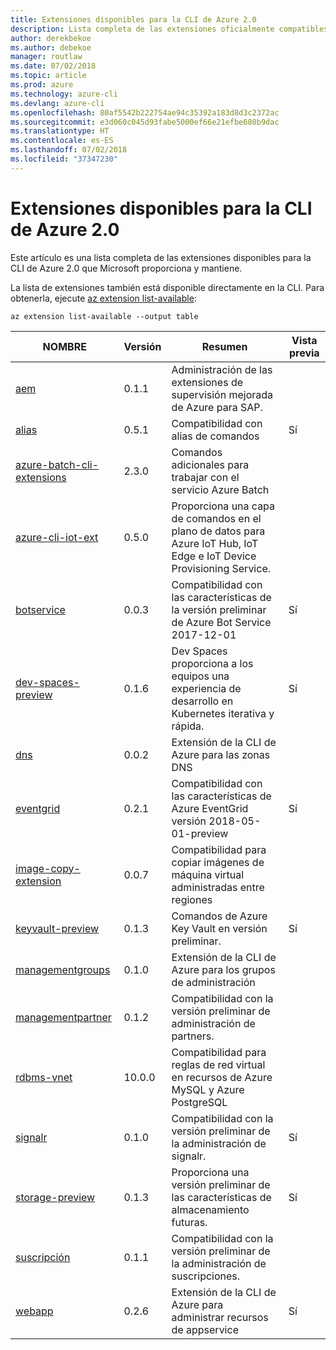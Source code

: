 ```yaml
---
title: Extensiones disponibles para la CLI de Azure 2.0
description: Lista completa de las extensiones oficialmente compatibles para la CLI de Azure 2.0.
author: derekbekoe
ms.author: debekoe
manager: routlaw
ms.date: 07/02/2018
ms.topic: article
ms.prod: azure
ms.technology: azure-cli
ms.devlang: azure-cli
ms.openlocfilehash: 80af5542b222754ae94c35392a183d8d3c2372ac
ms.sourcegitcommit: e3d060c045d93fabe5000ef66e21efbe680b9dac
ms.translationtype: HT
ms.contentlocale: es-ES
ms.lasthandoff: 07/02/2018
ms.locfileid: "37347230"
---
```

# <a name="available-extensions-for-the-azure-cli-20"></a>Extensiones disponibles para la CLI de Azure 2.0

Este artículo es una lista completa de las extensiones disponibles para la CLI de Azure 2.0 que Microsoft proporciona y mantiene.

La lista de extensiones también está disponible directamente en la CLI. Para obtenerla, ejecute [az extension list-available](/cli/azure/extension?view=azure-cli-latest#az-extension-list-available):

```azurecli
az extension list-available --output table
```

| NOMBRE | Versión | Resumen | Vista previa |
|------|---------|---------|---------|
| [aem](https://github.com/Azure/azure-cli-extensions) | 0.1.1 | Administración de las extensiones de supervisión mejorada de Azure para SAP. |  |
| [alias](https://github.com/Azure/azure-cli-extensions) | 0.5.1 | Compatibilidad con alias de comandos | Sí |
| [azure-batch-cli-extensions](https://github.com/Azure/azure-batch-cli-extensions) | 2.3.0 | Comandos adicionales para trabajar con el servicio Azure Batch |  |
| [azure-cli-iot-ext](https://github.com/azure/azure-iot-cli-extension) | 0.5.0 | Proporciona una capa de comandos en el plano de datos para Azure IoT Hub, IoT Edge e IoT Device Provisioning Service. |  |
| [botservice](https://github.com/Azure/azure-cli-extensions) | 0.0.3 | Compatibilidad con las características de la versión preliminar de Azure Bot Service 2017-12-01 | Sí |
| [dev-spaces-preview](https://github.com/Azure/azure-cli-extensions) | 0.1.6 | Dev Spaces proporciona a los equipos una experiencia de desarrollo en Kubernetes iterativa y rápida. | Sí |
| [dns](https://github.com/Azure/azure-cli-extensions) | 0.0.2 | Extensión de la CLI de Azure para las zonas DNS |  |
| [eventgrid](https://github.com/Azure/azure-cli-extensions) | 0.2.1 | Compatibilidad con las características de Azure EventGrid versión 2018-05-01-preview | Sí |
| [image-copy-extension](https://github.com/Azure/azure-cli-extensions) | 0.0.7 | Compatibilidad para copiar imágenes de máquina virtual administradas entre regiones |  |
| [keyvault-preview](https://github.com/Azure/azure-keyvault-cli-extension) | 0.1.3 | Comandos de Azure Key Vault en versión preliminar. | Sí |
| [managementgroups](https://github.com/Azure/azure-cli-extensions) | 0.1.0 | Extensión de la CLI de Azure para los grupos de administración |  |
| [managementpartner](https://github.com/Azure/azure-cli-extensions) | 0.1.2 | Compatibilidad con la versión preliminar de administración de partners. |  |
| [rdbms-vnet](https://github.com/Azure/azure-cli-extensions) | 10.0.0 | Compatibilidad para reglas de red virtual en recursos de Azure MySQL y Azure PostgreSQL |  |
| [signalr](https://github.com/Azure/azure-cli-extensions) | 0.1.0 | Compatibilidad con la versión preliminar de la administración de signalr. | Sí |
| [storage-preview](https://github.com/Azure/azure-cli-extensions/tree/master/src/storage-preview) | 0.1.3 | Proporciona una versión preliminar de las características de almacenamiento futuras. | Sí |
| [suscripción](https://github.com/Azure/azure-cli-extensions) | 0.1.1 | Compatibilidad con la versión preliminar de la administración de suscripciones. |  |
| [webapp](https://github.com/Azure/azure-cli-extensions) | 0.2.6 | Extensión de la CLI de Azure para administrar recursos de appservice | Sí |
